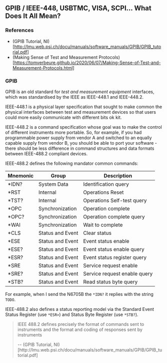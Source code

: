 ## GPIB / IEEE-448, USBTMC, VISA, SCPI... What Does It All Mean?

### References
* (GPIB Tutorial, NI)[http://lmu.web.psi.ch/docu/manuals/software_manuals/GPIB/GPIB_tutorial.pdf]
* (Making Sense of Test and Measurement Protocols)[https://tomverbeure.github.io/2020/06/07/Making-Sense-of-Test-and-Measurement-Protocols.html]

### GPIB


GPIB is an old standard for *test and measurement equipment* interfaces, which was standardised by the IEEE as
IEEE-448.1 and IEEE-448.2.

IEEE-448.1 is a physical layer specification that sought to make common the physical interfaces between test and
measurement devices so that users could more easily communicate with different bits ok kit.

IEEE-448.2 is a command specification whose goal was to make the control of different instruments more portable. So,
for example, if you had programmable power supply from vendor A and switched to an equally capable supply from vendor B,
you should be able to port your software - there should be less difference in command structures and data formats between
IEEE-488.2 compliant devices.

IEEE-488.2 defines the following mandator common commands:

| Mnemonic | Group            | Description                       |
|----------|------------------|-----------------------------------|
| *IDN?    | System Data      | Identification query              |
| *RST     | Internal         | Operations Reset                  |
| *TST?    | Internal         | Operations Self-test query        |
| *OPC     | Synchronization  | Operation complete                |
| *OPC?    | Synchronization  | Operation complete query          |
| *WAI     | Synchronization  | Wait to complete                  |
| *CLS     | Status and Event | Clear status                      |
| *ESE     | Status and Event | Event status enable               |
| *ESE?    | Status and Event | Event status enable query         |
| *ESR?    | Status and Event | Event status register query       |
| *SRE     | Status and Event | Service request enable            |
| *SRE?    | Status and Event | Service request enable query      |
| *STB?    | Status and Event | Read status byte query            |

For example, when I send the N6705B the <code>*IDN?</code> it replies with the string <code>TODO</code>.

IEEE-488.2 also defines a status reporting model via the Standard Event Status Register (use <code>*ESR></code>) and
Status Byte Register (use <code>*STB?</code>).

<p></p>
<blockquote>
<p>
IEEE 488.2 defines precisely the format of commands sent to instruments and the format and coding of responses sent by instruments
</p>
<footer>-- (GPIB Tutorial, NI)[http://lmu.web.psi.ch/docu/manuals/software_manuals/GPIB/GPIB_tutorial.pdf]</footer>
</blockquote>
<p></p>

